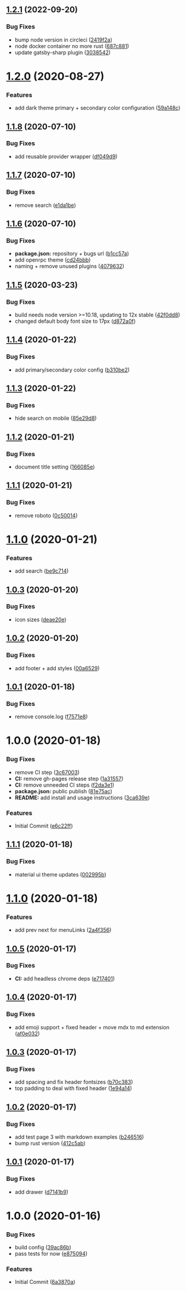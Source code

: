 ## [1.2.1](https://github.com/xops/gatsby-openrpc-theme/compare/1.2.0...1.2.1) (2022-09-20)


### Bug Fixes

* bump node version in circleci ([2419f2a](https://github.com/xops/gatsby-openrpc-theme/commit/2419f2a8f2b21a487c651fee8f096ffe615a2394))
* node docker container no more rust ([687c881](https://github.com/xops/gatsby-openrpc-theme/commit/687c8816f7d2ac4bcdc4096e20bf3210f40be975))
* update gatsby-sharp plugin ([3038542](https://github.com/xops/gatsby-openrpc-theme/commit/30385428d3bd94ce38c01b8902f8e186b24d163a))

# [1.2.0](https://github.com/xops/gatsby-openrpc-theme/compare/1.1.8...1.2.0) (2020-08-27)


### Features

* add dark theme primary + secondary color configuration ([59a148c](https://github.com/xops/gatsby-openrpc-theme/commit/59a148c83496933f8a43b0b57dd5060e9fa2a514))

## [1.1.8](https://github.com/xops/gatsby-openrpc-theme/compare/1.1.7...1.1.8) (2020-07-10)


### Bug Fixes

* add reusable provider wrapper ([df049d9](https://github.com/xops/gatsby-openrpc-theme/commit/df049d904e70669ac1a1e4db1845e238215f1182))

## [1.1.7](https://github.com/xops/gatsby-openrpc-theme/compare/1.1.6...1.1.7) (2020-07-10)


### Bug Fixes

* remove search ([e1da1be](https://github.com/xops/gatsby-openrpc-theme/commit/e1da1be5811ba7f5c27c69da3e6e7752721a854c))

## [1.1.6](https://github.com/xops/gatsby-openrpc-theme/compare/1.1.5...1.1.6) (2020-07-10)


### Bug Fixes

* **package.json:** repository + bugs url ([b1cc57a](https://github.com/xops/gatsby-openrpc-theme/commit/b1cc57a0f33d5853d1b9cf33f62533a8986192d1))
* add openrpc theme ([cd24bbb](https://github.com/xops/gatsby-openrpc-theme/commit/cd24bbb8a26c0b2391a32d451ee8927494797f7d))
* naming + remove unused plugins ([4079632](https://github.com/xops/gatsby-openrpc-theme/commit/40796328690aa8d1c7dec638848d6fb933fb9f48))

## [1.1.5](https://github.com/etclabscore/gatsby-theme-pristine/compare/1.1.4...1.1.5) (2020-03-23)


### Bug Fixes

* build needs node version >=10.18, updating to 12x stable ([42f0dd8](https://github.com/etclabscore/gatsby-theme-pristine/commit/42f0dd8357eed8445ac075160451cd43e80fba55))
* changed default body font size to 17px ([d872a0f](https://github.com/etclabscore/gatsby-theme-pristine/commit/d872a0fff7f2e97a63d1992a34c93de06630ed84))

## [1.1.4](https://github.com/etclabscore/gatsby-theme-pristine/compare/1.1.3...1.1.4) (2020-01-22)


### Bug Fixes

* add primary/secondary color config ([b310be2](https://github.com/etclabscore/gatsby-theme-pristine/commit/b310be2618fafffaa02bc760ae11d7e43ac005fd))

## [1.1.3](https://github.com/etclabscore/gatsby-theme-pristine/compare/1.1.2...1.1.3) (2020-01-22)


### Bug Fixes

* hide search on mobile ([85e29d8](https://github.com/etclabscore/gatsby-theme-pristine/commit/85e29d8eebd8739f3b8c3e9b8c8f3516be360832))

## [1.1.2](https://github.com/etclabscore/gatsby-theme-pristine/compare/1.1.1...1.1.2) (2020-01-21)


### Bug Fixes

* document title setting ([166085e](https://github.com/etclabscore/gatsby-theme-pristine/commit/166085eb20536eaca4158239073a6e4e02789470))

## [1.1.1](https://github.com/etclabscore/gatsby-theme-pristine/compare/1.1.0...1.1.1) (2020-01-21)


### Bug Fixes

* remove roboto ([0c50014](https://github.com/etclabscore/gatsby-theme-pristine/commit/0c50014d17fc2de21755666e505e545daff6a6ec))

# [1.1.0](https://github.com/etclabscore/gatsby-theme-pristine/compare/1.0.3...1.1.0) (2020-01-21)


### Features

* add search ([be9c714](https://github.com/etclabscore/gatsby-theme-pristine/commit/be9c714a6f3d465a9bebf87fed9217d30509ad16))

## [1.0.3](https://github.com/etclabscore/gatsby-theme-pristine/compare/1.0.2...1.0.3) (2020-01-20)


### Bug Fixes

* icon sizes ([deae20e](https://github.com/etclabscore/gatsby-theme-pristine/commit/deae20e2015ecd286b01e72d1d0709ec52d845eb))

## [1.0.2](https://github.com/etclabscore/gatsby-theme-pristine/compare/1.0.1...1.0.2) (2020-01-20)


### Bug Fixes

* add footer + add styles ([00a6529](https://github.com/etclabscore/gatsby-theme-pristine/commit/00a6529d5f22bfbabc13de7157025df7f59a3187))

## [1.0.1](https://github.com/etclabscore/gatsby-theme-pristine/compare/1.0.0...1.0.1) (2020-01-18)


### Bug Fixes

* remove console.log ([f7571e8](https://github.com/etclabscore/gatsby-theme-pristine/commit/f7571e808295acae69be23e1d794df1ac06892da))

# 1.0.0 (2020-01-18)


### Bug Fixes

* remove CI step ([3c67003](https://github.com/etclabscore/gatsby-theme-pristine/commit/3c67003c0c57f1c0b73a4ef0d3f5be04c257c6a0))
* **CI:** remove gh-pages release step ([1a31557](https://github.com/etclabscore/gatsby-theme-pristine/commit/1a315579ef8c935f940e79b047ebf2700f8dc18d))
* **CI:** remove unneeded CI steps ([f2da3e1](https://github.com/etclabscore/gatsby-theme-pristine/commit/f2da3e1c2795ce57701f85ed82e0ba00a8ef48c8))
* **package.json:** public publish ([81e75ac](https://github.com/etclabscore/gatsby-theme-pristine/commit/81e75ac4a905bc7a771529a4bb78b837d3d63d0b))
* **README:** add install and usage instructions ([3ca639e](https://github.com/etclabscore/gatsby-theme-pristine/commit/3ca639ef1cd8dc6d87b16515d4fe516dda411494))


### Features

* Initial Commit ([e6c22ff](https://github.com/etclabscore/gatsby-theme-pristine/commit/e6c22ff461ec59d02f4819a56c09b249ef6cb576))

## [1.1.1](https://github.com/etclabscore/pristine-typescript-gatsby-react-material-ui/compare/1.1.0...1.1.1) (2020-01-18)


### Bug Fixes

* material ui theme updates ([002995b](https://github.com/etclabscore/pristine-typescript-gatsby-react-material-ui/commit/002995b924dc2ca3941d7791d3b71b531fa36fab))

# [1.1.0](https://github.com/etclabscore/pristine-typescript-gatsby-react-material-ui/compare/1.0.5...1.1.0) (2020-01-18)


### Features

* add prev next for menuLinks ([2a4f356](https://github.com/etclabscore/pristine-typescript-gatsby-react-material-ui/commit/2a4f3569731ba9beb55a4e154c95a7a3bf01cc24))

## [1.0.5](https://github.com/etclabscore/pristine-typescript-gatsby-react-material-ui/compare/1.0.4...1.0.5) (2020-01-17)


### Bug Fixes

* **CI:** add headless chrome deps ([e717401](https://github.com/etclabscore/pristine-typescript-gatsby-react-material-ui/commit/e71740118eaf3ec9d8d281b6416c8b36f76c48f6))

## [1.0.4](https://github.com/etclabscore/pristine-typescript-gatsby-react-material-ui/compare/1.0.3...1.0.4) (2020-01-17)


### Bug Fixes

* add emoji support + fixed header + move mdx to md extension ([af0e032](https://github.com/etclabscore/pristine-typescript-gatsby-react-material-ui/commit/af0e03202ecde087ce01bce282e0a5883875da9d))

## [1.0.3](https://github.com/etclabscore/pristine-typescript-gatsby-react-material-ui/compare/1.0.2...1.0.3) (2020-01-17)


### Bug Fixes

* add spacing and fix header fontsizes ([b70c383](https://github.com/etclabscore/pristine-typescript-gatsby-react-material-ui/commit/b70c3834fff98975cbd46a03c9e6d4af4bf97d82))
* top padding to deal with fixed header ([1e94a14](https://github.com/etclabscore/pristine-typescript-gatsby-react-material-ui/commit/1e94a144965d7faf66da4615d5d105ac3ecfdfa9))

## [1.0.2](https://github.com/etclabscore/pristine-typescript-gatsby-react-material-ui/compare/1.0.1...1.0.2) (2020-01-17)


### Bug Fixes

* add test page 3 with markdown examples ([b246516](https://github.com/etclabscore/pristine-typescript-gatsby-react-material-ui/commit/b24651690c7e055479e443eb13ed51b78f0a6129))
* bump rust version ([412c5ab](https://github.com/etclabscore/pristine-typescript-gatsby-react-material-ui/commit/412c5ab50083c764f9e482ee36c2ccae9ee3751b))

## [1.0.1](https://github.com/etclabscore/pristine-typescript-gatsby-react-material-ui/compare/1.0.0...1.0.1) (2020-01-17)


### Bug Fixes

* add drawer ([d7141b9](https://github.com/etclabscore/pristine-typescript-gatsby-react-material-ui/commit/d7141b9fd115e00cba12139feac3ab750ad816bd))

# 1.0.0 (2020-01-16)


### Bug Fixes

* build config ([39ac86b](https://github.com/etclabscore/pristine-typescript-gatsby-react-material-ui/commit/39ac86bcfc5475f7bb4e15b60b6d1ddf617b37a3))
* pass tests for now ([e875094](https://github.com/etclabscore/pristine-typescript-gatsby-react-material-ui/commit/e875094e14996d5b4f6822aea2884199f2926cb7))


### Features

* Initial Commit ([6a3870a](https://github.com/etclabscore/pristine-typescript-gatsby-react-material-ui/commit/6a3870aa91a9df11a3970e578b689975f4e41447))
